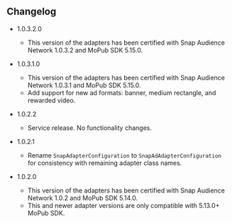 ## Changelog
  * 1.0.3.2.0
    * This version of the adapters has been certified with Snap Audience Network 1.0.3.2 and MoPub SDK 5.15.0.

  * 1.0.3.1.0
    * This version of the adapters has been certified with Snap Audience Network 1.0.3.1 and MoPub SDK 5.15.0.
    * Add support for new ad formats: banner, medium rectangle, and rewarded video.

  * 1.0.2.2
    * Service release. No functionality changes.

  * 1.0.2.1
    * Rename `SnapAdapterConfiguration` to `SnapAdAdapterConfiguration` for consistency with remaining adapter class names.

  * 1.0.2.0
    * This version of the adapters has been certified with Snap Audience Network 1.0.2 and MoPub SDK 5.14.0.
    * This and newer adapter versions are only compatible with 5.13.0+ MoPub SDK.
